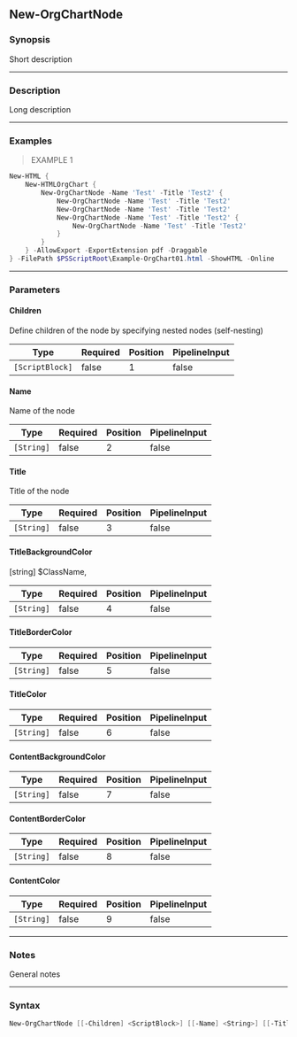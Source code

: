 New-OrgChartNode
----------------

### Synopsis
Short description

---

### Description

Long description

---

### Examples
> EXAMPLE 1

```PowerShell
New-HTML {
    New-HTMLOrgChart {
        New-OrgChartNode -Name 'Test' -Title 'Test2' {
            New-OrgChartNode -Name 'Test' -Title 'Test2'
            New-OrgChartNode -Name 'Test' -Title 'Test2'
            New-OrgChartNode -Name 'Test' -Title 'Test2' {
                New-OrgChartNode -Name 'Test' -Title 'Test2'
            }
        }
    } -AllowExport -ExportExtension pdf -Draggable
} -FilePath $PSScriptRoot\Example-OrgChart01.html -ShowHTML -Online
```

---

### Parameters
#### **Children**
Define children of the node by specifying nested nodes (self-nesting)

|Type           |Required|Position|PipelineInput|
|---------------|--------|--------|-------------|
|`[ScriptBlock]`|false   |1       |false        |

#### **Name**
Name of the node

|Type      |Required|Position|PipelineInput|
|----------|--------|--------|-------------|
|`[String]`|false   |2       |false        |

#### **Title**
Title of the node

|Type      |Required|Position|PipelineInput|
|----------|--------|--------|-------------|
|`[String]`|false   |3       |false        |

#### **TitleBackgroundColor**
[string] $ClassName,

|Type      |Required|Position|PipelineInput|
|----------|--------|--------|-------------|
|`[String]`|false   |4       |false        |

#### **TitleBorderColor**

|Type      |Required|Position|PipelineInput|
|----------|--------|--------|-------------|
|`[String]`|false   |5       |false        |

#### **TitleColor**

|Type      |Required|Position|PipelineInput|
|----------|--------|--------|-------------|
|`[String]`|false   |6       |false        |

#### **ContentBackgroundColor**

|Type      |Required|Position|PipelineInput|
|----------|--------|--------|-------------|
|`[String]`|false   |7       |false        |

#### **ContentBorderColor**

|Type      |Required|Position|PipelineInput|
|----------|--------|--------|-------------|
|`[String]`|false   |8       |false        |

#### **ContentColor**

|Type      |Required|Position|PipelineInput|
|----------|--------|--------|-------------|
|`[String]`|false   |9       |false        |

---

### Notes
General notes

---

### Syntax
```PowerShell
New-OrgChartNode [[-Children] <ScriptBlock>] [[-Name] <String>] [[-Title] <String>] [[-TitleBackgroundColor] <String>] [[-TitleBorderColor] <String>] [[-TitleColor] <String>] [[-ContentBackgroundColor] <String>] [[-ContentBorderColor] <String>] [[-ContentColor] <String>] [<CommonParameters>]
```
